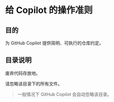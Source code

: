 # 给 Copilot 的操作准则

## 目的

为 GitHub Copilot 提供简明、可执行的仓库约定。

## 目录说明

废弃代码存放地。

请忽略该目录下的所有文件。

> 一般情况下 GitHub Copilot 会自动忽略该目录。
